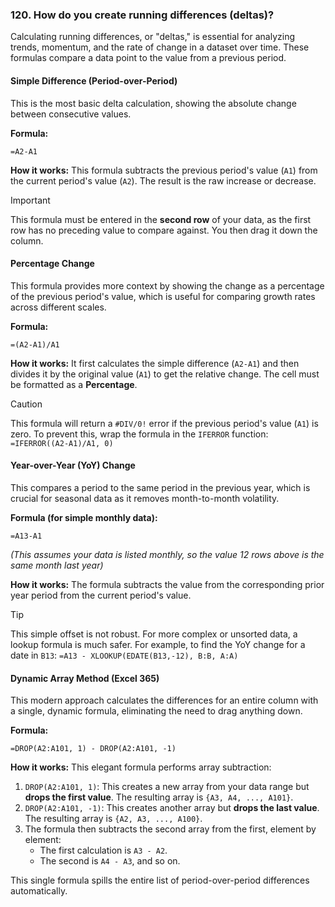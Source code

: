 ### 120. How do you create running differences (deltas)?

Calculating running differences, or "deltas," is essential for analyzing trends, momentum, and the rate of change in a dataset over time. These formulas compare a data point to the value from a previous period.

#### Simple Difference (Period-over-Period)

This is the most basic delta calculation, showing the absolute change between consecutive values.

**Formula:**
```excel
=A2-A1
```

**How it works:**
This formula subtracts the previous period's value (`A1`) from the current period's value (`A2`). The result is the raw increase or decrease.

> [!IMPORTANT]
> This formula must be entered in the **second row** of your data, as the first row has no preceding value to compare against. You then drag it down the column.

#### Percentage Change

This formula provides more context by showing the change as a percentage of the previous period's value, which is useful for comparing growth rates across different scales.

**Formula:**
```excel
=(A2-A1)/A1
```

**How it works:**
It first calculates the simple difference (`A2-A1`) and then divides it by the original value (`A1`) to get the relative change. The cell must be formatted as a **Percentage**.

> [!CAUTION]
> This formula will return a `#DIV/0!` error if the previous period's value (`A1`) is zero. To prevent this, wrap the formula in the `IFERROR` function:
> `=IFERROR((A2-A1)/A1, 0)`

#### Year-over-Year (YoY) Change

This compares a period to the same period in the previous year, which is crucial for seasonal data as it removes month-to-month volatility.

**Formula (for simple monthly data):**
```excel
=A13-A1
```
*(This assumes your data is listed monthly, so the value 12 rows above is the same month last year)*

**How it works:**
The formula subtracts the value from the corresponding prior year period from the current period's value.

> [!TIP]
> This simple offset is not robust. For more complex or unsorted data, a lookup formula is much safer. For example, to find the YoY change for a date in `B13`:
> `=A13 - XLOOKUP(EDATE(B13,-12), B:B, A:A)`

#### Dynamic Array Method (Excel 365)

This modern approach calculates the differences for an entire column with a single, dynamic formula, eliminating the need to drag anything down.

**Formula:**
```excel
=DROP(A2:A101, 1) - DROP(A2:A101, -1)
```

**How it works:**
This elegant formula performs array subtraction:
1.  `DROP(A2:A101, 1)`: This creates a new array from your data range but **drops the first value**. The resulting array is `{A3, A4, ..., A101}`.
2.  `DROP(A2:A101, -1)`: This creates another array but **drops the last value**. The resulting array is `{A2, A3, ..., A100}`.
3.  The formula then subtracts the second array from the first, element by element:
    *   The first calculation is `A3 - A2`.
    *   The second is `A4 - A3`, and so on.

This single formula spills the entire list of period-over-period differences automatically.
